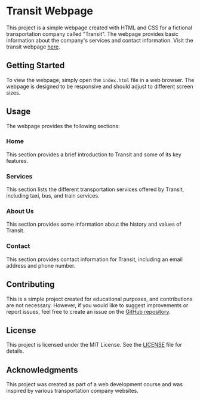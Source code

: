 # Transit Webpage

This project is a simple webpage created with HTML and CSS for a fictional transportation company called "Transit". The webpage provides basic information about the company's services and contact information.
Visit the transit webpage [here](https://sadeq-yaqobi.github.io/transit-webpage/).

## Getting Started

To view the webpage, simply open the `index.html` file in a web browser. The webpage is designed to be responsive and should adjust to different screen sizes.

## Usage

The webpage provides the following sections:

### Home

This section provides a brief introduction to Transit and some of its key features.

### Services

This section lists the different transportation services offered by Transit, including taxi, bus, and train services.

### About Us

This section provides some information about the history and values of Transit.

### Contact

This section provides contact information for Transit, including an email address and phone number.

## Contributing

This is a simple project created for educational purposes, and contributions are not necessary. However, if you would like to suggest improvements or report issues, feel free to create an issue on the [GitHub repository](https://github.com/sadeq-yaqobi/transit-webpage/issues).

## License

This project is licensed under the MIT License. See the [LICENSE](https://github.com/sadeq-yaqobi/transit-webpage/blob/main/LICENSE) file for details.

## Acknowledgments

This project was created as part of a web development course and was inspired by various transportation company websites.
